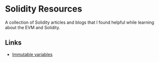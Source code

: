 # Solidity Resources

A collection of Solidity articles and blogs that I found helpful while learning about the EVM and Solidity.

## Links

- [Immutable variables](https://blog.soliditylang.org/2020/05/13/immutable-keyword/)
